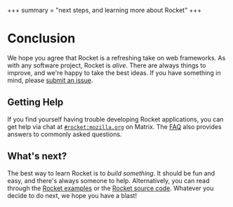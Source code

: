 +++
summary = "next steps, and learning more about Rocket"
+++

# Conclusion

We hope you agree that Rocket is a refreshing take on web frameworks. As with
any software project, Rocket is _alive_. There are always things to improve, and
we're happy to take the best ideas. If you have something in mind, please
[submit an issue](https://github.com/rwf2/Rocket/issues).

## Getting Help

If you find yourself having trouble developing Rocket applications, you can get
help via chat at [`#rocket:mozilla.org`] on Matrix. The [FAQ](../faq/) also
provides answers to commonly asked questions.

[`#rocket:mozilla.org`]: @chat

## What's next?

The best way to learn Rocket is to _build something_. It should be fun and easy,
and there's always someone to help. Alternatively, you can read through the
[Rocket examples](@git/v0.5/examples) or the [Rocket source code](@git/v0.5/core/lib/src).
Whatever you decide to do next, we hope you have a blast!

